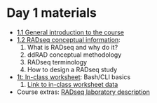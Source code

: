 # Day 1 materials

* [1.1 General introduction to the course]()
* [1.2 RADseq conceptual information]():
    1. What is RADseq and why do it?
    2. ddRAD conceptual methodology
    3. RADseq terminology
    4. How to design a RADseq study
* [1t: In-class worksheet](): Bash/CLI basics
    1. [Link to in-class worksheet data](https://utexas.box.com/s/qybj49agfq13556v00yj2dfhc7o40m1u)
* Course extras: [RADseq laboratory description](https://github.com/eachambers/UNAMtraining/blob/main/Day1/1.0_RADseq_laboratory.pdf)
